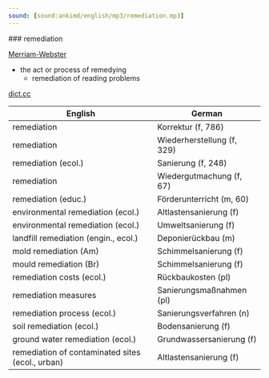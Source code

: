 ```yaml
---
sound: [sound:ankimd/english/mp3/remediation.mp3]
---
```


\### remediation

[Merriam-Webster](https://www.merriam-webster.com/dictionary/remediation)

- the act or process of remedying
    - remediation of reading problems

[dict.cc](https://www.dict.cc/remediation)

| English        | German       |
| -------------- | ------------ |
| remediation | Korrektur (f, 786) |
| remediation | Wiederherstellung (f, 329) |
| remediation (ecol.) | Sanierung (f, 248) |
| remediation | Wiedergutmachung (f, 67) |
| remediation (educ.) | Förderunterricht (m, 60) |
| environmental remediation (ecol.) | Altlastensanierung (f) |
| environmental remediation (ecol.) | Umweltsanierung (f) |
| landfill remediation (engin., ecol.) | Deponierückbau (m) |
| mold remediation (Am) | Schimmelsanierung (f) |
| mould remediation (Br) | Schimmelsanierung (f) |
| remediation costs (ecol.) | Rückbaukosten (pl) |
| remediation measures | Sanierungsmaßnahmen (pl) |
| remediation process (ecol.) | Sanierungsverfahren (n) |
| soil remediation (ecol.) | Bodensanierung (f) |
| ground water remediation (ecol.) | Grundwassersanierung (f) |
| remediation of contaminated sites (ecol., urban) | Altlastensanierung (f) |
